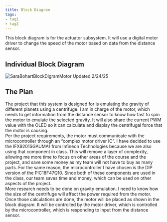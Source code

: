 ```yaml
---
title: Block Diagram
tags:
- tag1
- tag2
---
```

This block diagram is for the actuator subsystem. It will use a digital motor driver to change the speed of the motor based on data from the distance sensor.
## Individual Block Diagram
![SaraBohartBlockDigramMotor](https://github.com/user-attachments/assets/3a50993e-f810-406e-8364-014cd8c868e7)
Updated 2/24/25
## The Plan
The project that this system is designed for is emulating the gravity of different planets using a centrifuge. I am in charge of the motor, which needs to get information from the distance sensor to know how fast to spin the motor to emulate the selected gravity. It will also share the current PWM value with the OLED so it can calculate and display the centrifugal force that the motor is causing.  
Per the project requirements, the motor must communicate with the microcontroller through an “complex motor driver IC”. I have decided to use the IFX9201SGAUMA1 from Infineon Technologies because we are also using that component in class. This will remove a layer of complexity, allowing me more time to focus on other areas of the course and the project, and save some money as my team will not have to buy as many parts. For the same reason, the microcontroller I have chosen is the DIP version of the PIC18F47Q10. Since both of these components are used in the class, our team saves time and money, which can be used on other aspects of the project.  
More research needs to be done on gravity emulation. I need to know how the size of the centrifuge will affect the power required from the motor. Once those calculations are done, the motor will be placed as shown in the block diagram. It will be controlled by the motor driver, which is controlled by the microcontroller, which is responding to input from the distance sensor.
